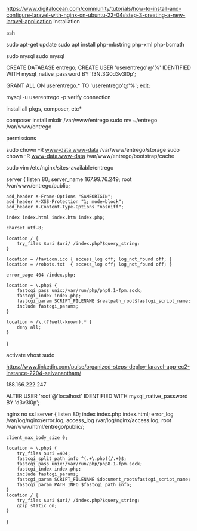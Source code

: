 https://www.digitalocean.com/community/tutorials/how-to-install-and-configure-laravel-with-nginx-on-ubuntu-22-04#step-3-creating-a-new-laravel-application
Installation

ssh 

sudo apt-get update
sudo apt install php-mbstring php-xml php-bcmath

sudo mysql
sudo mysql

CREATE DATABASE entrego;
CREATE USER 'userentrego'@'%' IDENTIFIED WITH mysql_native_password BY '!3Nt3G0d3v3l0p';

GRANT ALL ON userentrego.* TO 'userentrego'@'%';
exit;


mysql -u userentrego -p
verify connection



install all pkgs, composer, etc*

composer install
mkdir /var/www/entrego
sudo mv ~/entrego /var/www/entrego

permissions

sudo chown -R www-data.www-data /var/www/entrego/storage
sudo chown -R www-data.www-data /var/www/entrego/bootstrap/cache


sudo vim /etc/nginx/sites-available/entrego


server {
    listen 80;
    server_name 167.99.76.249;
    root /var/www/entrego/public;

    add_header X-Frame-Options "SAMEORIGIN";
    add_header X-XSS-Protection "1; mode=block";
    add_header X-Content-Type-Options "nosniff";

    index index.html index.htm index.php;

    charset utf-8;

    location / {
        try_files $uri $uri/ /index.php?$query_string;
    }

    location = /favicon.ico { access_log off; log_not_found off; }
    location = /robots.txt  { access_log off; log_not_found off; }

    error_page 404 /index.php;

    location ~ \.php$ {
        fastcgi_pass unix:/var/run/php/php8.1-fpm.sock;
        fastcgi_index index.php;
        fastcgi_param SCRIPT_FILENAME $realpath_root$fastcgi_script_name;
        include fastcgi_params;
    }

    location ~ /\.(?!well-known).* {
        deny all;
    }
}

activate vhost
sudo


https://www.linkedin.com/pulse/organized-steps-deploy-laravel-app-ec2-instance-2204-selvanantham/

188.166.222.247

ALTER USER 'root'@'localhost' IDENTIFIED WITH mysql_native_password BY 'd3v3l0p';

nginx no ssl
server {
    listen 80;
    index index.php index.html;
    error_log  /var/log/nginx/error.log;
    access_log /var/log/nginx/access.log;
    root /var/www/html/entrego/public/;

    client_max_body_size 0;

    location ~ \.php$ {
        try_files $uri =404;
        fastcgi_split_path_info ^(.+\.php)(/.+)$;
        fastcgi_pass unix:/var/run/php/php8.1-fpm.sock;
        fastcgi_index index.php;
        include fastcgi_params;
        fastcgi_param SCRIPT_FILENAME $document_root$fastcgi_script_name;
        fastcgi_param PATH_INFO $fastcgi_path_info;
    }
    location / {
        try_files $uri $uri/ /index.php?$query_string;
        gzip_static on;
    }
}
